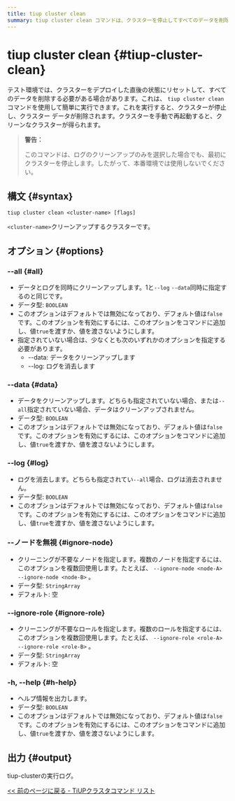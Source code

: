 ```yaml
---
title: tiup cluster clean
summary: tiup cluster clean コマンドは、クラスターを停止してすべてのデータを削除することで、テスト環境でクラスターをリセットするために使用されます。データ、ログ、またはその両方を消去するオプションがあり、特定のノードまたはロールを無視できます。本番環境では注意して使用してください。
---
```


# tiup cluster clean {#tiup-cluster-clean}

テスト環境では、クラスターをデプロイした直後の状態にリセットして、すべてのデータを削除する必要がある場合があります。これは、 `tiup cluster clean`コマンドを使用して簡単に実行できます。これを実行すると、クラスターが停止し、クラスター データが削除されます。クラスターを手動で再起動すると、クリーンなクラスターが得られます。

> **警告：**
>
> このコマンドは、ログのクリーンアップのみを選択した場合でも、最初にクラスターを停止します。したがって、本番環境では使用しないでください。

## 構文 {#syntax}

```shell
tiup cluster clean <cluster-name> [flags]
```

`<cluster-name>`クリーンアップするクラスターです。

## オプション {#options}

### &#x20;--all {#all}

-   データとログを同時にクリーンアップします。1と`--log` `--data`同時に指定するのと同じです。
-   データ型: `BOOLEAN`
-   このオプションはデフォルトでは無効になっており、デフォルト値は`false`です。このオプションを有効にするには、このオプションをコマンドに追加し、値`true`を渡すか、値を渡さないようにします。
-   指定されていない場合は、少なくとも次のいずれかのオプションを指定する必要があります。
    -   --data: データをクリーンアップします
    -   --log: ログを消去します

### &#x20;--data {#data}

-   データをクリーンアップします。どちらも指定されていない場合、または`--all`指定されていない場合、データはクリーンアップされません。
-   データ型: `BOOLEAN`
-   このオプションはデフォルトでは無効になっており、デフォルト値は`false`です。このオプションを有効にするには、このオプションをコマンドに追加し、値`true`を渡すか、値を渡さないようにします。

### &#x20;--log {#log}

-   ログを消去します。どちらも指定されてい`--all`場合、ログは消去されません。
-   データ型: `BOOLEAN`
-   このオプションはデフォルトでは無効になっており、デフォルト値は`false`です。このオプションを有効にするには、このオプションをコマンドに追加し、値`true`を渡すか、値を渡さないようにします。

### --ノードを無視 {#ignore-node}

-   クリーニングが不要なノードを指定します。複数のノードを指定するには、このオプションを複数回使用します。たとえば、 `--ignore-node <node-A> --ignore-node <node-B>` 。
-   データ型: `StringArray`
-   デフォルト: 空

### --ignore-role {#ignore-role}

-   クリーニングが不要なロールを指定します。複数のロールを指定するには、このオプションを複数回使用します。たとえば、 `--ignore-role <role-A> --ignore-role <role-B>` 。
-   データ型: `StringArray`
-   デフォルト: 空

### -h, --help {#h-help}

-   ヘルプ情報を出力します。
-   データ型: `BOOLEAN`
-   このオプションはデフォルトでは無効になっており、デフォルト値は`false`です。このオプションを有効にするには、このオプションをコマンドに追加し、値`true`を渡すか、値を渡さないようにします。

## 出力 {#output}

tiup-clusterの実行ログ。

[&lt;&lt; 前のページに戻る - TiUPクラスタコマンド リスト](/tiup/tiup-component-cluster.md#command-list)
